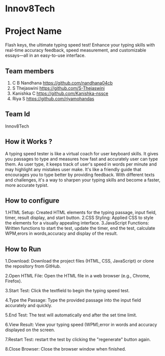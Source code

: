 # Innov8Tech
# Project Name
Flash keys, the ultimate typing speed test! Enhance your typing skills with real-time accuracy feedback, speed measurement, and customizable essays—all in an easy-to-use interface.
## Team members
1. C B Nandhana
      https://github.com/nandhana04cb
3. S Thejaswini
      https://github.com/S-Thejaswini
4. Kanishka C 
      https://github.com/Kanishka-nssce
5. Riya S
      https://github.com/riyamohandas
## Team Id
Innov8Tech
## How it Works ?
   A typing speed tester is like a virtual coach for user keyboard skills. It gives you passages to type and measures how fast and accurately user can type them. As user type, it keeps track of user's speed in words per minute and may highlight any mistakes user make. It's like a friendly guide that encourages you to type better by providing feedback. With different texts and challenges, it's a way to sharpen your typing skills and become a faster, more accurate typist.
   
## How to configure
1.HTML Setup:
Created HTML elements for the typing passage, input field, timer, result display, and start button.
2.CSS Styling:
Applied CSS to style the elements for a visually appealing interface.
3.JavaScript Functions:
Written functions to start the test, update the timer, end the test, calculate WPM,erors in words,accuracy and display of the result.
## How to Run
1.Download:
 Download the project files (HTML, CSS, JavaScript) or clone the repository from GitHub.

2.Open HTML File:
Open the HTML file in a web browser (e.g., Chrome, Firefox).

3.Start Test:
Click the  textfield to begin the typing speed test.

4.Type the Passage:
Type the provided passage into the input field accurately and quickly.

5.End Test:
The test will automatically end after the set time limit.

6.View Result:
View your typing speed (WPM),error in words and accuracy displayed on the screen.

7.Restart Test:
 restart the test by clicking the "regenerate" button again.
 
8.Close Browser:
Close the browser window when finished.

